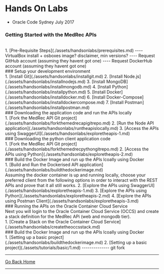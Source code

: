 
# Hands On Labs

- Oracle Code Sydney July 2017


### Getting Started with the MedRec APIs
<br>
1. [Pre-Requisite Steps](./assets/handsonlabs/prerequisites.md)  
---- VirtualBox install + osboxes image? disclaimer, min versions?
---- Request GitHub account (assuming they havent got one)
---- Request DockerHub account  (assuming they havent got one)
<br>
### Setup your development environment
<br>
1. [Install Git](./assets/handsonlabs/installgit.md)
2. [Install Node.js](./assets/handsonlabs/installnodejs.md)
3. [Install MongoDB](./assets/handsonlabs/installmongodb.md)
4. [Install Python](./assets/handsonlabs/installpython.md)
5. [Install Docker](./assets/handsonlabs/installdocker.md)
6. [Install Docker-Compose](./assets/handsonlabs/installdockercompose.md)
7. [Install Postman](./assets/handsonlabs/installpostman.md)
<br>
### Downloading the application code and run the APIs locally
<br>
1. [Fork the MedRec API Git project](./assets/handsonlabs/forkthemedrecapigitrepo.md) 
2. [Run the Node API application](./assets/handsonlabs/runtheapislocally.md)
3. [Access the APIs using SwaggerUI](./assets/handsonlabs/exploretheapis-1.md)
<br>
### Downloading the python client application code 
<br>
1. [Fork the MedRec API Git project](./assets/handsonlabs/forkthemedrecpythongitrepo.md) 
2. [Access the APIs using Python](./assets/handsonlabs/exploretheapis-2.md)
<br>
### Build the Docker Image and run up the APIs lcoally using Docker
<br>
1. [Build and Run the Dockerised API application](./assets/handsonlabs/buildthedockerimage.md)
<br>
Assuming the docker container is up and running locally, choose your preferred client from the following options in order to interact with the REST APIs and prove that it all still works.
2. [Explore the APIs using SwaggerUI](./assets/handsonlabs/exploretheapis-1.md)
3. [Explore the APIs using Python](./assets/handsonlabs/exploretheapis-2.md)
4. [Explore the APIs using Postman Client](./assets/handsonlabs/exploretheapis-3.md)
<br>
### Running the APIs on the Oracle Container Cloud Service
<br>
Next you will login to the Oracle Container Cloud Service (OCCS) and create a stack definition for the MedRec APi (web and mongodb tier).
<br>
1. [Create a Stack on the Oracle Container Cloud Service](./assets/handsonlabs/createtheoccsstack.md)
<br>
### Build the Docker Image and run up the APIs lcoally using Docker
<br>
1. [Setting up a basic project](./assets/handsonlabs/buildthedockerimage.md)
2. [Setting up a basic project](./assets/tutorials/basic/1.md) -------------- git fork

<hr />
<a href="index" class="btn" >Go Back Home</a>
<hr />

